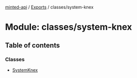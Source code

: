 [minted-api](../README.md) / [Exports](../modules.md) / classes/system-knex

# Module: classes/system-knex

## Table of contents

### Classes

- [SystemKnex](../classes/classes_system_knex.SystemKnex.md)
